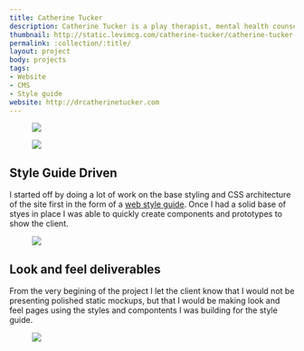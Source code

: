 ```yaml
---
title: Catherine Tucker
description: Catherine Tucker is a play therapist, mental health counselor who recently started offering series of play therapy workshops and consultation services. I worked with her to build a new website where she could manage promotion and information about her workshops and blog as she is working on an upcoming book.
thumbnail: http://static.levimcg.com/catherine-tucker/catherine-tucker-thumbnail.jpg
permalink: :collection/:title/
layout: project
body: projects
tags:
- Website
- CMS
- Style guide
website: http://drcatherinetucker.com
---
```

<div class="container">
    <div class="unit whole">
        <figure class="project-content__figure">
            <img src="http://static.levimcg.com/catherine-tucker/catherine-tucker-mobile.jpg">
        </figure>
        <figure class="project-content__figure">
            <img src="//static.levimcg.com/catherine-tucker/catherine-tucker-desktop.jpg">
        </figure>
    </div>
</div>
<div class="container l-slice">
    <div class="unit one-third push">
        <aside class="callout">
            <h2 class="callout__heading">Style Guide Driven</h2>
            <p class="callout__text">I started off by doing a lot of work on the base styling and CSS architecture of the site first in the form of a <a href="http://drcatherinetucker.com/web-style-guide" target="_blank">web style guide</a>. Once I had a solid base of styes in place I was able to quickly create components and prototypes to show the client.</p>
        </aside>    
    </div>
    <div class="unit three-fifths pull">
        <figure class="project-content__figure">
            <img src="//static.levimcg.com/catherine-tucker/catherine-tucker-style-guide.png">
        </figure>        
    </div>
</div>
<div class="container l-slice">
    <div class="unit one-third">
        <aside class="callout">
            <h2 class="callout__heading">Look and feel deliverables</h2>
            <p class="callout__text">From the very begining of the project I let the client know that I would not be presenting polished static mockups, but that I would be making look and feel pages using the styles and compontents I was building for the style guide.</p>
        </aside>    
    </div>
    <div class="unit three-fifths push">
        <figure class="project-content__figure">
            <img src="//static.levimcg.com/catherine-tucker/catherine-tucker-look-and-feel.png">
        </figure>   
    </div>
</div>